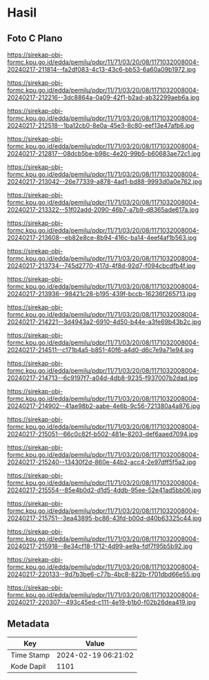 # Hasil

## Foto C Plano

https://sirekap-obj-formc.kpu.go.id/edda/pemilu/pdpr/11/71/03/20/08/1171032008004-20240217-211814--fa2df083-4c13-43c6-bb53-6a60a09b1972.jpg

https://sirekap-obj-formc.kpu.go.id/edda/pemilu/pdpr/11/71/03/20/08/1171032008004-20240217-212216--3dc8864a-0a09-42f1-b2ad-ab32299aeb6a.jpg

https://sirekap-obj-formc.kpu.go.id/edda/pemilu/pdpr/11/71/03/20/08/1171032008004-20240217-212518--1ba12cb0-8e0a-45e3-8c80-eef13e47afb6.jpg

https://sirekap-obj-formc.kpu.go.id/edda/pemilu/pdpr/11/71/03/20/08/1171032008004-20240217-212817--08dcb5be-b98c-4e20-99b5-b60683ae72c1.jpg

https://sirekap-obj-formc.kpu.go.id/edda/pemilu/pdpr/11/71/03/20/08/1171032008004-20240217-213042--26e77339-a878-4ad1-bd88-9993d0a0e762.jpg

https://sirekap-obj-formc.kpu.go.id/edda/pemilu/pdpr/11/71/03/20/08/1171032008004-20240217-213322--51f02add-2090-46b7-a7b9-d8365ade617a.jpg

https://sirekap-obj-formc.kpu.go.id/edda/pemilu/pdpr/11/71/03/20/08/1171032008004-20240217-213608--eb82e8ce-8b94-416c-ba14-4eef4af1b563.jpg

https://sirekap-obj-formc.kpu.go.id/edda/pemilu/pdpr/11/71/03/20/08/1171032008004-20240217-213734--745d2770-417d-4f8d-92d7-f094cbcdfb4f.jpg

https://sirekap-obj-formc.kpu.go.id/edda/pemilu/pdpr/11/71/03/20/08/1171032008004-20240217-213936--98421c28-b195-439f-bccb-16236f265713.jpg

https://sirekap-obj-formc.kpu.go.id/edda/pemilu/pdpr/11/71/03/20/08/1171032008004-20240217-214221--3d4943a2-6910-4d50-b44e-a3fe69b43b2c.jpg

https://sirekap-obj-formc.kpu.go.id/edda/pemilu/pdpr/11/71/03/20/08/1171032008004-20240217-214511--c171b4a5-b851-40f6-a4d0-d6c7e9a71e94.jpg

https://sirekap-obj-formc.kpu.go.id/edda/pemilu/pdpr/11/71/03/20/08/1171032008004-20240217-214713--6c9197f7-a04d-4db8-9235-f937007b2dad.jpg

https://sirekap-obj-formc.kpu.go.id/edda/pemilu/pdpr/11/71/03/20/08/1171032008004-20240217-214902--41ae98b2-aabe-4e6b-9c56-721380a4a876.jpg

https://sirekap-obj-formc.kpu.go.id/edda/pemilu/pdpr/11/71/03/20/08/1171032008004-20240217-215051--66c0c82f-b502-481e-8203-def6aaed7094.jpg

https://sirekap-obj-formc.kpu.go.id/edda/pemilu/pdpr/11/71/03/20/08/1171032008004-20240217-215240--13430f2d-860e-44b2-acc4-2e97dff5f5a2.jpg

https://sirekap-obj-formc.kpu.go.id/edda/pemilu/pdpr/11/71/03/20/08/1171032008004-20240217-215554--85e4b0d2-d1d5-4ddb-95ee-52e41ad5bb06.jpg

https://sirekap-obj-formc.kpu.go.id/edda/pemilu/pdpr/11/71/03/20/08/1171032008004-20240217-215751--3ea43895-bc86-43fd-b00d-d40b63325c44.jpg

https://sirekap-obj-formc.kpu.go.id/edda/pemilu/pdpr/11/71/03/20/08/1171032008004-20240217-215918--8e34cf18-1712-4d99-ae9a-fdf7f95b5b92.jpg

https://sirekap-obj-formc.kpu.go.id/edda/pemilu/pdpr/11/71/03/20/08/1171032008004-20240217-220133--9d7b3be6-c77b-4bc8-822b-f701dbd66e55.jpg

https://sirekap-obj-formc.kpu.go.id/edda/pemilu/pdpr/11/71/03/20/08/1171032008004-20240217-220307--493c45ed-c111-4e19-b1b0-f02b26dea419.jpg


## Metadata

| Key        | Value               |
| ---------- | ------------------- |
| Time Stamp | 2024-02-19 06:21:02 |
| Kode Dapil | 1101                |




